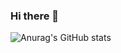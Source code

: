 ### Hi there 👋

![Anurag's GitHub stats](https://github-readme-stats.vercel.app/api?username=DaniilSob2004&count_private=true&show_icons=true&hide=issues,contribs)
